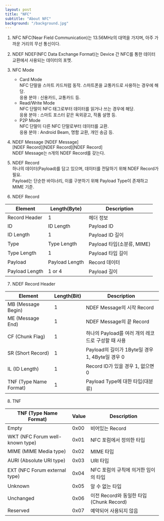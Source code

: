 ```yaml
---
layout: post
title: "NFC"
subtitle: "About NFC"
background: "/background.jpg"
---
```


1. NFC
NFC(Near Field Communication)는 13.56MHz의 대역을 가지며, 아주 가까운 거리의 무선 통신이다. 

2. NDEF
NDEF(NFC Data Exchange Format)는 Device 간 NFC를 통한 데이터 교환에서 사용되는 데이터의 포멧.

3. NFC Mode
    * Card Mode  
    NFC 단말을 스마트 카드처럼 동작. 스마트폰을 교통카드로 사용하는 경우에 해당.  
    응용 분야 : 신용카드, 교통카드 등.
    * Read/Write Mode  
    NFC 단말이 NFC 태그로부터 데이터를 읽거나 쓰는 경우에 해당.  
    응용 분야 : 스마트 포스터 같은 옥외광고, 작품 설명 등.
    * P2P Mode  
    NFC 단말이 다른 NFC 단말로부터 데이터를 교환.  
    응용 분야 : Android Beam, 명함 교환, 개인 송금 등.

4. NDEF Message
[NDEF Message]  
[NDEF Record][NDEF Record][NDEF Record]  
NDEF Message는 n개의 NDEF Record를 갖는다.  

5. NDEF Record  
하나의 데이터(Payload)를 담고 있으며, 데이터를 전달하기 위해 NDEF Record가 필요.  
Payload는 단순한 바이너리, 이를 구분하기 위해 Payload Type이 존재하고 MIME 기준.

6. NDEF Record

| Element        | Length(Byte)   | Description                |
|----------------|----------------|----------------------------|
| Record Header  | 1              | 헤더 정보                  |
| ID             | ID Length      | Payload ID                 |
| ID Length      | 1              | Payload ID 길이            |
| Type           | Type Length    | Payload 타입(소분류, MIME) |
| Type Length    | 1              | Payload 타입 길이          |
| Payload        | Payload Length | Record 데이터              |
| Payload Length | 1 or 4         | Payload 길이               |

7. NDEF Record Header

| Element                | Length(Bit) | Description                                        |
|------------------------|-------------|----------------------------------------------------|
| MB (Message Begin)     | 1           | NDEF Message의 시작 Record                         |
| ME (Message End)       | 1           | NDEF Message의 끝 Record                           |
| CF (Chunk Flag)        | 1           | 하나의 Payload를 여러 개의 레코드로 구성할 때 사용 |
| SR (Short Record)      | 1           | Payload의 길이가 1Byte일 경우 1, 4Byte일 경우 0    |
| IL (ID Length)         | 1           | Record ID가 있을 경우 1, 없으면 0                  |
| TNF (Type Name Format) | 1           | Payload Type에 대한 타입(대분류)                   |

8. TNF

| TNF (Type Name Format)          | Value | Description                             |
|---------------------------------|-------|-----------------------------------------|
| Empty                           | 0x00  | 비어있는 Record                         |
| WKT (NFC Forum well-known type) | 0x01  | NFC 포럼에서 정의한 타입                |
| MIME (MIME Media type)          | 0x02  | MIME 타입                               |
| AURI (Absolute URI type)        | 0x03  | URI 타입                                |
| EXT (NFC Forum external type)   | 0x04  | NFC 포럼의 규칙에 의거한 임이의 타입    |
| Unknown                         | 0x05  | 알 수 없는 타입                         |
| Unchanged                       | 0x06  | 이전 Record와 동일한 타입(Chunk Record) |
| Reserved                        | 0x07  | 예약되어 사용되지 않음                  |

